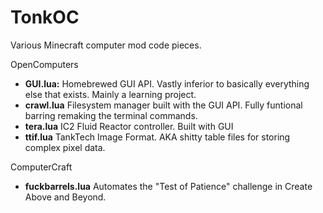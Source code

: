 # TonkOC
Various Minecraft computer mod code pieces.

OpenComputers
* **GUI.lua:** Homebrewed GUI API.  Vastly inferior to basically everything else that exists.  Mainly a learning project.
* **crawl.lua** Filesystem manager built with the GUI API.  Fully funtional barring remaking the terminal commands.
* **tera.lua** IC2 Fluid Reactor controller.  Built with GUI
* **ttif.lua** TankTech Image Format.  AKA shitty table files for storing complex pixel data.

ComputerCraft
* **fuckbarrels.lua** Automates the "Test of Patience" challenge in Create Above and Beyond.